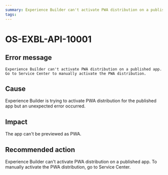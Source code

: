 ```yaml
---
summary: Experience Builder can't activate PWA distribution on a published app. Go to Service Center to manually activate the PWA distribution.
tags:
---
```


# OS-EXBL-API-10001

## Error message 

`Experience Builder can't activate PWA distribution on a published app. Go to Service Center to manually activate the PWA distribution.`

## Cause

Experience Builder is trying to activate PWA distribution for the published app but an unexpected error occurred.

## Impact

The app can't be previewed as PWA.

## Recommended action

Experience Builder can't activate PWA distribution on a published app. To manually activate the PWA distribution, go to Service Center.
